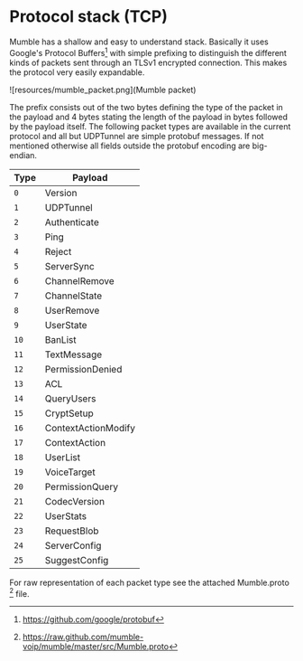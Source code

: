 # Protocol stack (TCP)

Mumble has a shallow and easy to understand stack. Basically it
uses Google's Protocol Buffers[^1] with simple prefixing to
distinguish the different kinds of packets sent through an TLSv1
encrypted connection. This makes the protocol very easily expandable.

![resources/mumble_packet.png](Mumble packet)

The prefix consists out of the two bytes defining the type of the packet
in the payload and 4 bytes stating the length of the payload in bytes
followed by the payload itself. The following packet types are available
in the current protocol and all but UDPTunnel are simple protobuf messages.
If not mentioned otherwise all fields outside the protobuf encoding are big-endian.

| Type | Payload             |
| ---- | ------------------- |
| `0`  | Version             |
| `1`  | UDPTunnel           |
| `2`  | Authenticate        |
| `3`  | Ping                |
| `4`  | Reject              |
| `5`  | ServerSync          |
| `6`  | ChannelRemove       |
| `7`  | ChannelState        |
| `8`  | UserRemove          |
| `9`  | UserState           |
| `10` | BanList             |
| `11` | TextMessage         |
| `12` | PermissionDenied    |
| `13` | ACL                 |
| `14` | QueryUsers          |
| `15` | CryptSetup          |
| `16` | ContextActionModify |
| `17` | ContextAction       |
| `18` | UserList            |
| `19` | VoiceTarget         |
| `20` | PermissionQuery     |
| `21` | CodecVersion        |
| `22` | UserStats           |
| `23` | RequestBlob         |
| `24` | ServerConfig        |
| `25` | SuggestConfig       |

For raw representation of each packet type see the attached Mumble.proto [^2] file.

[^1]: <https://github.com/google/protobuf>
[^2]: <https://raw.github.com/mumble-voip/mumble/master/src/Mumble.proto>
